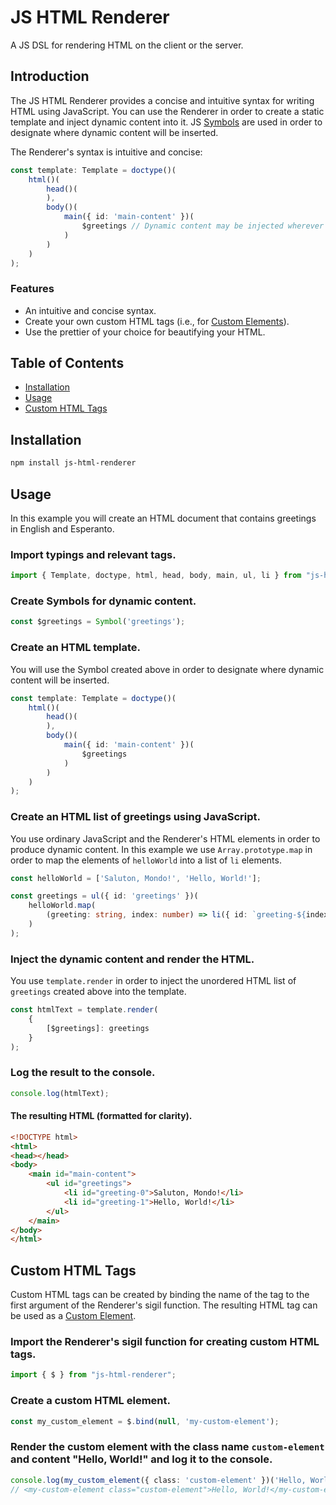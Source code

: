# JS HTML Renderer

A JS DSL for rendering HTML on the client or the server.

## Introduction
The JS HTML Renderer provides a concise and intuitive syntax for writing HTML using JavaScript.  You can use the Renderer in order to create a static template and inject dynamic content into it.  JS [Symbols](https://developer.mozilla.org/en-US/docs/Web/JavaScript/Reference/Global_Objects/Symbol) are used in order to designate where dynamic content will be inserted.

The Renderer's syntax is intuitive and concise:

```ts
const template: Template = doctype()(
    html()(
        head()(
        ),
        body()(
            main({ id: 'main-content' })(
                $greetings // Dynamic content may be injected wherever there is a Symbol.
            )
        )
    )
);
```

### Features
- An intuitive and concise syntax.
- Create your own custom HTML tags (i.e., for [Custom Elements](https://developer.mozilla.org/en-US/docs/Web/API/Web_components/Using_custom_elements)).
- Use the prettier of your choice for beautifying your HTML.

## Table of Contents
- [Installation](#installation)
- [Usage](#usage)
- [Custom HTML Tags](#custom-html-tags)

## Installation

```bash
npm install js-html-renderer
```

## Usage
In this example you will create an HTML document that contains greetings in English and Esperanto.

### Import typings and relevant tags.
```ts
import { Template, doctype, html, head, body, main, ul, li } from "js-html-renderer";
```
### Create Symbols for dynamic content.
```ts
const $greetings = Symbol('greetings');
```
### Create an HTML template.
You will use the Symbol created above in order to designate where dynamic content will be inserted.
```ts
const template: Template = doctype()(
    html()(
        head()(
        ),
        body()(
            main({ id: 'main-content' })(
                $greetings
            )
        )
    )
);
```
### Create an HTML list of greetings using JavaScript.
You use ordinary JavaScript and the Renderer's HTML elements in order to produce dynamic content.  In this example we use `Array.prototype.map` in order to map the elements of `helloWorld` into a list of `li` elements.
```ts
const helloWorld = ['Saluton, Mondo!', 'Hello, World!'];

const greetings = ul({ id: 'greetings' })(
    helloWorld.map(
        (greeting: string, index: number) => li({ id: `greeting-${index}` })(greeting)
    )
);
```
### Inject the dynamic content and render the HTML.
You use `template.render` in order to inject the unordered HTML list of `greetings` created above into the template.
```ts
const htmlText = template.render(
    {
        [$greetings]: greetings
    }
);

```
### Log the result to the console.
```ts
console.log(htmlText);
```
#### The resulting HTML (formatted for clarity).
```html
<!DOCTYPE html>
<html>
<head></head>
<body>
    <main id="main-content">
        <ul id="greetings">
            <li id="greeting-0">Saluton, Mondo!</li>
            <li id="greeting-1">Hello, World!</li>
        </ul>
    </main>
</body>
</html>
```

## Custom HTML Tags
Custom HTML tags can be created by binding the name of the tag to the first argument of the Renderer's sigil function.  The resulting HTML tag can be used as a [Custom Element](https://developer.mozilla.org/en-US/docs/Web/API/Web_components/Using_custom_elements).

### Import the Renderer's sigil function for creating custom HTML tags.
```ts
import { $ } from "js-html-renderer";
```
### Create a custom HTML element.
```ts
const my_custom_element = $.bind(null, 'my-custom-element');
```
### Render the custom element with the class name `custom-element` and content "Hello, World!" and log it to the console.
```ts
console.log(my_custom_element({ class: 'custom-element' })('Hello, World!').render());
// <my-custom-element class="custom-element">Hello, World!</my-custom-element>
```
